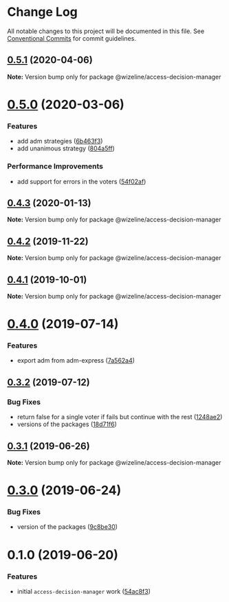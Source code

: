 # Change Log

All notable changes to this project will be documented in this file.
See [Conventional Commits](https://conventionalcommits.org) for commit guidelines.

## [0.5.1](https://github.com/wizeline/access-decision-manager/compare/v0.5.0...v0.5.1) (2020-04-06)

**Note:** Version bump only for package @wizeline/access-decision-manager





# [0.5.0](https://github.com/wizeline/access-decision-manager/compare/v0.4.3...v0.5.0) (2020-03-06)


### Features

* add adm strategies ([6b463f3](https://github.com/wizeline/access-decision-manager/commit/6b463f3))
* add unanimous strategy ([804a5ff](https://github.com/wizeline/access-decision-manager/commit/804a5ff))


### Performance Improvements

* add support for errors in the voters ([54f02af](https://github.com/wizeline/access-decision-manager/commit/54f02af))





## [0.4.3](https://github.com/wizeline/access-decision-manager/compare/v0.4.2...v0.4.3) (2020-01-13)

**Note:** Version bump only for package @wizeline/access-decision-manager





## [0.4.2](https://github.com/wizeline/access-decision-manager/compare/v0.4.1...v0.4.2) (2019-11-22)

**Note:** Version bump only for package @wizeline/access-decision-manager





## [0.4.1](https://github.com/wizeline/access-decision-manager/compare/v0.4.0...v0.4.1) (2019-10-01)

**Note:** Version bump only for package @wizeline/access-decision-manager





# [0.4.0](https://github.com/wizeline/access-decision-manager/compare/v0.3.2...v0.4.0) (2019-07-14)


### Features

* export adm from adm-express ([7a562a4](https://github.com/wizeline/access-decision-manager/commit/7a562a4))





## [0.3.2](https://github.com/wizeline/access-decision-manager/compare/v0.3.1...v0.3.2) (2019-07-12)


### Bug Fixes

* return false for a single voter if fails but continue with the rest ([1248ae2](https://github.com/wizeline/access-decision-manager/commit/1248ae2))
* versions of the packages ([18d71f6](https://github.com/wizeline/access-decision-manager/commit/18d71f6))





## [0.3.1](https://github.com/wizeline/access-decision-manager/compare/v0.3.0...v0.3.1) (2019-06-26)

**Note:** Version bump only for package @wizeline/access-decision-manager





# [0.3.0](https://github.com/wizeline/access-decision-manager/compare/v0.1.0...v0.3.0) (2019-06-24)


### Bug Fixes

* version of the packages ([9c8be30](https://github.com/wizeline/access-decision-manager/commit/9c8be30))





# 0.1.0 (2019-06-20)


### Features

* initial `access-decision-manager` work ([54ac8f3](https://github.com/wizeline/access-decision-manager/commit/54ac8f3))
